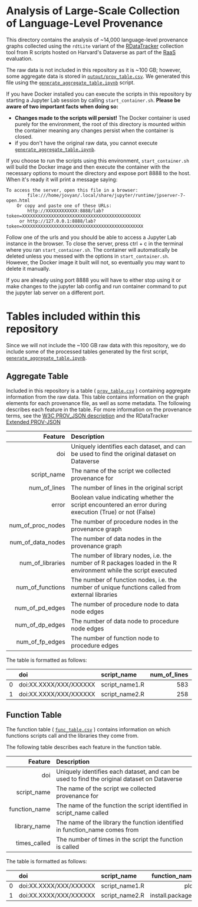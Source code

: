 # Analysis of Large-Scale Collection of Language-Level Provenance

This directory contains the analysis of ~14,000 language-level provenance graphs collected using the `rdtLite` variant of the [RDataTracker](https://www.github.com/End-to-end-provenance/RDataTracker) collection tool from R scripts hosted on Harvard's Dataverse as part of the [RaaS](https://www.github.com/jwons/raas) evaluation. 

The raw data is not included in this repository as it is ~100 GB; however, some aggregate data is stored in [`output/prov_table.csv`](output/prov_table.csv). We generated this file using the [`generate_aggregate_table.ipynb`](scripts/generate_aggregate_table.ipynb) script. 

If you have Docker installed you can execute the scripts in this repository by starting a Jupyter Lab session by calling `start_container.sh`. **Please be aware of two important facts when doing so:**
 - **Changes made to the scripts will persist!** The Docker container is used purely for the environment, the root of this directory is mounted within the container meaning any changes persist when the container is closed. 
 - if you don't have the original raw data, you cannot execute [`generate_aggregate_table.ipynb`](scripts/generate_aggregate_table.ipynb).
 
If you choose to run the scripts using this environment, `start_container.sh` will build the Docker image and then execute the container with the necessary options to mount the directory and expose port 8888 to the host. When it's ready it will print a message saying:
```
To access the server, open this file in a browser:
        file:///home/jovyan/.local/share/jupyter/runtime/jpserver-7-open.html
    Or copy and paste one of these URLs:
        http://XXXXXXXXXXXX:8888/lab?token=XXXXXXXXXXXXXXXXXXXXXXXXXXXXXXXXXXXXXXXXXXXXX
     or http://127.0.0.1:8888/lab?token=XXXXXXXXXXXXXXXXXXXXXXXXXXXXXXXXXXXXXXXXXXXXXX

```
Follow one of the urls and you should be able to access a Jupyter Lab instance in the browser. To close the server, press ctrl + c in the terminal where you ran `start_container.sh`. The container will automatically be deleted unless you messed with the options in `start_container.sh`. However, the Docker image it built will not, so eventually you may want to delete it manually. 

If you are already using port 8888 you will have to either stop using it or make changes to the jupyter lab config and run container command to put the jupyter lab server on a different port. 

# Tables included within this repository 

Since we will not include the ~100 GB raw data with this repository, we do include some of the processed tables generated by the first script, [`generate_aggregate_table.ipynb`](scripts/generate_aggregate_table.ipynb).

## Aggregate Table

Included in this repository is a table ( [`prov_table.csv`](output/prov_table.csv) ) containing aggregate information from the raw data. This table contains information on the graph elements for each provenance file, as well as some metadata. The following describes each feature in the table. For more information on the provenance terms, see the [W3C PROV_JSON description](https://www.w3.org/Submission/prov-json/) and the RDataTracker [Extended PROV-JSON](https://github.com/End-to-end-provenance/ExtendedProvJson/blob/master/JSON-format.md)

| Feature | Description |
|--------:|:------------|
|doi      | Uniquely identifies each dataset, and can be used to find the original dataset on Dataverse|
|script_name | The name of the script we collected provenance for |
| num_of_lines | The number of lines in the original script |
| error   | Boolean value indicating whether the script encountered an error during execution (True) or not (False)|
| num_of_proc_nodes | The number of procedure nodes in the provenance graph |
| num_of_data_nodes | The number of data nodes in the provenance graph |
| num_of_libraries | The number of library nodes, i.e. the number of R packages loaded in the R environment while the script executed |
| num_of_functions | The number of function nodes, i.e. the number of unique functions called from external libraries |
| num_of_pd_edges | The number of procedure node to data node edges |
| num_of_dp_edges | The number of data node to procedure node edges |
| num_of_fp_edges | The number of function node to procedure edges |

The table is formatted as follows:

|    | doi                    | script_name                                                   |   num_of_lines | error   |   num_of_proc_nodes |   num_of_data_nodes |   num_of_libraries |   num_of_functions |   num_of_pd_edges |   num_of_dp_edges |   num_of_fp_edges |
|---:|:-----------------------|:--------------------------------------------------------------|---------------:|:--------|--------------------:|--------------------:|-------------------:|-------------------:|------------------:|------------------:|------------------:|
|  0 | doi:XX.XXXX/XXX/XXXXXX | script_name1.R                |            583 | True    |                  20 |                   9 |                 17 |                  2 |                 6 |                 8 |                 2 |
|  1 | doi:XX.XXXX/XXX/XXXXXX | script_name2.R                                 |            258 | False    |                   4 |                   2 |                  9 |                  0 |                 2 |                 1 |                 0 |

## Function Table

The function table ( [`func_table.csv`](output/func_table.csv) ) contains information on which functions scripts call and the libraries they come from. 

The following table describes each feature in the function table. 

| Feature | Description |
|--------:|:------------|
|doi      | Uniquely identifies each dataset, and can be used to find the original dataset on Dataverse|
|script_name | The name of the script we collected provenance for |
| function_name   | The name of the function the script identified in script_name called |
| library_name | The name of the library the function identified in function_name comes from |
| times_called | The number of times in the script the function is called |

The table is formatted as follows:

|    | doi                    | script_name                                                   |   function_name | library_name   | times_called |
|---:|:-----------------------|:--------------------------------------------------------------|----------------:|:---------------|--------------|
|  0 | doi:XX.XXXX/XXX/XXXXXX | script_name1.R                                                |            plot | graphics       | 4            |
|  1 | doi:XX.XXXX/XXX/XXXXXX | script_name2.R                                                | install.packages| utils          | 1            |
